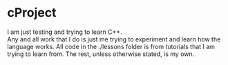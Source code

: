 # cProject
I am just testing and trying to learn C++.  
Any and all work that I do is just me trying to experiment and learn how the language works.
All code in the ./lessons folder is from tutorials that I am trying to learn from.
The rest, unless otherwise stated, is my own.
